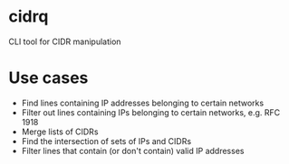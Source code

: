 # cidrq
CLI tool for CIDR manipulation

# Use cases
* Find lines containing IP addresses belonging to certain networks
* Filter out lines containing IPs belonging to certain networks, e.g. RFC 1918
* Merge lists of CIDRs
* Find the intersection of sets of IPs and CIDRs
* Filter lines that contain (or don't contain) valid IP addresses
